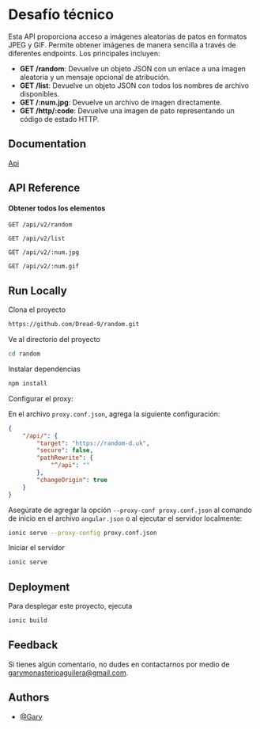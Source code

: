 # Desafío técnico

Esta API proporciona acceso a imágenes aleatorias de patos en formatos JPEG y GIF. Permite obtener imágenes de manera sencilla a través de diferentes endpoints. Los principales incluyen:

- **GET /random**: Devuelve un objeto JSON con un enlace a una imagen aleatoria y un mensaje opcional de atribución.
- **GET /list**: Devuelve un objeto JSON con todos los nombres de archivo disponibles.
- **GET /:num.jpg**: Devuelve un archivo de imagen directamente.
- **GET /http/:code**: Devuelve una imagen de pato representando un código de estado HTTP.

## Documentation

[Api](https://random-d.uk/api)

## API Reference

#### Obtener todos los elementos

```http
GET /api/v2/random
```

```http
GET /api/v2/list
```

```http
GET /api/v2/:num.jpg
```

```http
GET /api/v2/:num.gif
```

## Run Locally

Clona el proyecto

```bash
https://github.com/Dread-9/random.git
```

Ve al directorio del proyecto

```bash
cd random
```

Instalar dependencias

```bash
npm install
```

Configurar el proxy:

En el archivo `proxy.conf.json`, agrega la siguiente configuración:

```json
{
    "/api/": {
        "target": "https://random-d.uk",
        "secure": false,
        "pathRewrite": {
            "^/api": ""
        },
        "changeOrigin": true
    }
}
```

Asegúrate de agregar la opción `--proxy-conf proxy.conf.json` al comando de inicio en el archivo `angular.json` o al ejecutar el servidor localmente:

```bash
ionic serve --proxy-config proxy.conf.json
```

Iniciar el servidor

```bash
ionic serve
```

## Deployment

Para desplegar este proyecto, ejecuta

```bash
ionic build
```

## Feedback

Si tienes algún comentario, no dudes en contactarnos por medio de garymonasterioaguilera@gmail.com.

## Authors

- [@Gary](https://github.com/Dread-9)
